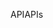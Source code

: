 <span data-ttu-id="b407f-101">API</span><span class="sxs-lookup"><span data-stu-id="b407f-101">APIs</span></span>